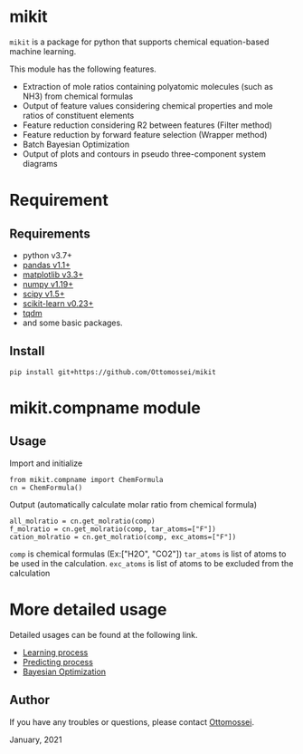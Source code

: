 # mikit
`mikit` is a package for python that supports chemical equation-based machine learning. 

This module has the following features.
 - Extraction of mole ratios containing polyatomic molecules (such as NH3) from chemical formulas
 - Output of feature values considering chemical properties and mole ratios of constituent elements
 - Feature reduction considering R2 between features (Filter method)
 - Feature reduction by forward feature selection (Wrapper method)
 - Batch Bayesian Optimization
 - Output of plots and contours in pseudo three-component system diagrams

# Requirement
## Requirements
- python  v3.7+
- [pandas v1.1+](https://pandas.pydata.org/)
- [matplotlib v3.3+](http://matplotlib.org/)
- [numpy v1.19+](http://www.numpy.org/)
- [scipy v1.5+](https://www.scipy.org/)
- [scikit-learn v0.23+](http://scikit-learn.org/stable)
- [tqdm](https://github.com/noamraph/tqdm)
- and some basic packages.


## Install
```
pip install git+https://github.com/Ottomossei/mikit
```

# mikit.compname module
## Usage

Import and initialize

```
from mikit.compname import ChemFormula
cn = ChemFormula()
```

Output (automatically calculate molar ratio from chemical formula)

```
all_molratio = cn.get_molratio(comp)
f_molratio = cn.get_molratio(comp, tar_atoms=["F"])
cation_molratio = cn.get_molratio(comp, exc_atoms=["F"])
```

`comp` is chemical formulas (Ex:["H2O", "CO2"])
`tar_atoms` is list of atoms to be used in the calculation.
`exc_atoms` is list of atoms to be excluded from the calculation

# More detailed usage
Detailed usages can be found at the following link.
 - [Learning process](https://github.com/Ottomossei/mikit/blob/main/example/machine_learning/learning.ipynb)
 - [Predicting process](https://github.com/Ottomossei/mikit/blob/main/example/machine_learning/predict.ipynb)
 - [Bayesian Optimization](https://github.com/Ottomossei/mikit/blob/main/example/bayes/bayes.ipynb)

## Author
If you have any troubles or questions, please contact [Ottomossei](https://github.com/Ottomossei).

January, 2021